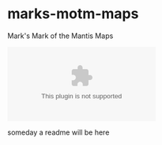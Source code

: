 # marks-motm-maps
Mark's Mark of the Mantis Maps

![the latest version zip](https://img.shields.io/github/downloads/MarkPearce/marks-motm-maps/latest/mmotmm.zip)

someday a readme will be here

